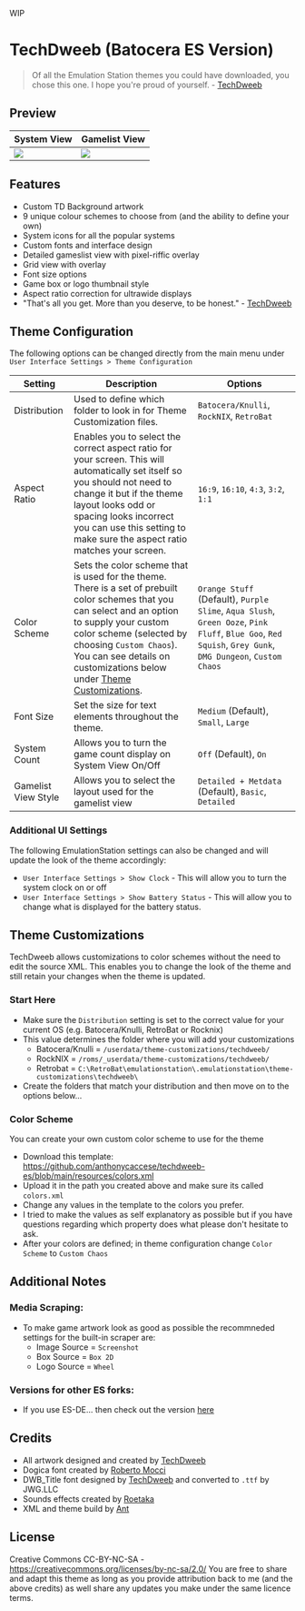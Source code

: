 WIP

# TechDweeb (Batocera ES Version)

> Of all the Emulation Station themes you could have downloaded, you chose this one. I hope you're proud of yourself. - [TechDweeb](https://youtube.com/techdweeb)

## **Preview**

| System View | Gamelist View |
|----|----|
| <img src="https://github.com/user-attachments/assets/dde088b0-188e-4057-98c4-fc065ea911d1" /> | <img src="https://github.com/user-attachments/assets/6944cf31-9a39-4857-a2b7-139e89e523bf" /> |

## **Features**

- Custom TD Background artwork
- 9 unique colour schemes to choose from (and the ability to define your own)
- System icons for all the popular systems
- Custom fonts and interface design
- Detailed gameslist view with pixel-riffic overlay
- Grid view with overlay
- Font size options
- Game box or logo thumbnail style
- Aspect ratio correction for ultrawide displays
- "That's all you get. More than you deserve, to be honest." - [TechDweeb](https://youtube.com/techdweeb)

## Theme Configuration

The following options can be changed directly from the main menu under `User Interface Settings > Theme Configuration`

| Setting | Description | Options |
| -- | -- | -- |
| Distribution | Used to define which folder to look in for Theme Customization files. | `Batocera/Knulli`, `RockNIX`, `RetroBat` |
| Aspect Ratio | Enables you to select the correct aspect ratio for your screen.  This will automatically set itself so you should not need to change it but if the theme layout looks odd or spacing looks incorrect you can use this setting to make sure the aspect ratio matches your screen. | `16:9`, `16:10`, `4:3`, `3:2`, `1:1` |
| Color Scheme | Sets the color scheme that is used for the theme.  There is a set of prebuilt color schemes that you can select and an option to supply your custom color scheme (selected by choosing `Custom Chaos`). You can see details on customizations below under [Theme Customizations](#theme-customizations). | `Orange Stuff` (Default), `Purple Slime`, `Aqua Slush`, `Green Ooze`, `Pink Fluff`, `Blue Goo`, `Red Squish`, `Grey Gunk`, `DMG Dungeon`, `Custom Chaos` |
| Font Size | Set the size for text elements throughout the theme. | `Medium` (Default), `Small`, `Large` |
| System Count | Allows you to turn the game count display on System View On/Off | `Off` (Default), `On` |
| Gamelist View Style | Allows you to select the layout used for the gamelist view | `Detailed + Metdata` (Default), `Basic`, `Detailed` |

### Additional UI Settings 

The following EmulationStation settings can also be changed and will update the look of the theme accordingly:
* `User Interface Settings > Show Clock` - This will allow you to turn the system clock on or off
* `User Interface Settings > Show Battery Status` - This will allow you to change what is displayed for the battery status.

## Theme Customizations

TechDweeb allows customizations to color schemes without the need to edit the source XML.  This enables you to change the look of the theme and still retain your changes when the theme is updated.

### Start Here
- Make sure the `Distribution` setting is set to the correct value for your current OS (e.g. Batocera/Knulli, RetroBat or Rocknix)
- This value determines the folder where you will add your customizations
    - Batocera/Knulli = `/userdata/theme-customizations/techdweeb/`
    - RockNIX = `/roms/_userdata/theme-customizations/techdweeb/`
    - Retrobat = `C:\RetroBat\emulationstation\.emulationstation\theme-customizations\techdweeb\`
- Create the folders that match your distribution and then move on to the options below...

### Color Scheme

You can create your own custom color scheme to use for the theme

* Download this template: https://github.com/anthonycaccese/techdweeb-es/blob/main/resources/colors.xml
* Upload it in the path you created above and make sure its called `colors.xml`
* Change any values in the template to the colors you prefer.
* I tried to make the values as self explanatory as possible but if you have questions regarding which property does what please don't hesitate to ask.
* After your colors are defined; in theme configuration change `Color Scheme` to `Custom Chaos`

## **Additional Notes**

### Media Scraping:

* To make game artwork look as good as possible the recommneded settings for the built-in scraper are:
    * Image Source = `Screenshot`
    * Box Source = `Box 2D`
    * Logo Source = `Wheel`

### Versions for other ES forks:
- If you use ES-DE... then check out the version [here](https://github.com/anthonycaccese/techdweeb-es-de)

## **Credits**
- All artwork designed and created by [TechDweeb](https://youtube.com/techdweeb)
- Dogica font created by [Roberto Mocci](https://www.dafont.com/roberto-mocci.d8882)
- DWB_Title font designed by [TechDweeb](https://youtube.com/techdweeb) and converted to `.ttf` by JWG.LLC
- Sounds effects created by [Roetaka](https://www.youtube.com/@-roetaka)
- XML and theme build by [Ant](https://github.com/anthonycaccese)

## **License**
Creative Commons CC-BY-NC-SA - https://creativecommons.org/licenses/by-nc-sa/2.0/
You are free to share and adapt this theme as long as you provide attribution back to me (and the above credits) as well share any updates you make under the same licence terms.
